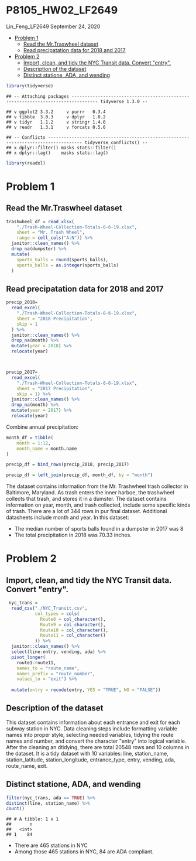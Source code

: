 P8105\_HW02\_LF2649
================
Lin\_Feng\_LF2649
September 24, 2020

-   [Problem 1](#problem-1)
    -   [Read the Mr.Traswheel dataset](#read-the-mr.traswheel-dataset)
    -   [Read precipatation data for 2018 and 2017](#read-precipatation-data-for-2018-and-2017)
-   [Problem 2](#problem-2)
    -   [Import, clean, and tidy the NYC Transit data. Convert "entry".](#import-clean-and-tidy-the-nyc-transit-data.-convert-entry.)
    -   [Description of the dataset](#description-of-the-dataset)
    -   [Distinct statione, ADA, and wending](#distinct-statione-ada-and-wending)

``` r
library(tidyverse)
```

    ## -- Attaching packages -------------------------------------------------------------------------------- tidyverse 1.3.0 --

    ## v ggplot2 3.3.2     v purrr   0.3.4
    ## v tibble  3.0.3     v dplyr   1.0.2
    ## v tidyr   1.1.2     v stringr 1.4.0
    ## v readr   1.3.1     v forcats 0.5.0

    ## -- Conflicts ----------------------------------------------------------------------------------- tidyverse_conflicts() --
    ## x dplyr::filter() masks stats::filter()
    ## x dplyr::lag()    masks stats::lag()

``` r
library(readxl)
```

Problem 1
=========

Read the Mr.Traswheel dataset
-----------------------------

``` r
trashwheel_df = read_xlsx(
    "./Trash-Wheel-Collection-Totals-8-6-19.xlsx", 
    sheet = "Mr. Trash Wheel", 
    range = cell_cols("A:N")) %>% 
  janitor::clean_names() %>% 
  drop_na(dumpster) %>% 
  mutate(
    sports_balls = round(sports_balls), 
    sports_balls = as.integer(sports_balls)
  )
```

Read precipatation data for 2018 and 2017
-----------------------------------------

``` r
precip_2018=
  read_excel(
    "./Trash-Wheel-Collection-Totals-8-6-19.xlsx",
    sheet = "2018 Precipitation", 
    skip = 1 
  ) %>% 
  janitor::clean_names() %>% 
  drop_na(month) %>% 
  mutate(year = 2018) %>% 
  relocate(year)



precip_2017=
  read_excel(
    "./Trash-Wheel-Collection-Totals-8-6-19.xlsx",
    sheet = "2017 Precipitation", 
    skip = 1) %>% 
  janitor::clean_names() %>% 
  drop_na(month) %>% 
  mutate(year = 2017) %>% 
  relocate(year)
```

Combine annual precipitation:

``` r
month_df = tibble(
    month = 1:12, 
    month_name = month.name
)

precip_df = bind_rows(precip_2018, precip_2017)

precip_df = left_join(precip_df, month_df, by = "month")
```

The dataset contains information from the Mr. Trashwheel trash collector in Baltimore, Maryland. As trash enters the inner harboe, the trashwheel collects that trash, and stores it in a dumster. The dataset contains information on year, month, and trash collected, include some specific kinds of trash. There are a lot of 344 rows in pur final dataset. Additional datasheets include month and year. In this dataset:

-   The median number of sports balls found in a dumpster in 2017 was 8
-   The total precipitation in 2018 was 70.33 inches.

Problem 2
=========

Import, clean, and tidy the NYC Transit data. Convert "entry".
--------------------------------------------------------------

``` r
 nyc_trans = 
  read_csv("./NYC_Transit.csv", 
           col_types = cols(
             Route8 = col_character(),
             Route9 = col_character(),
             Route10 = col_character(),
             Route11 = col_character()
           )) %>% 
  janitor::clean_names() %>% 
  select(line:entry, vending, ada) %>% 
  pivot_longer(
    route1:route11,
    names_to = "route_name", 
    names_prefix = "route_number", 
    values_to = "exit") %>% 
  
  mutate(entry = recode(entry, YES = "TRUE", NO = "FALSE")) 
```

Description of the dataset
--------------------------

This dataset contains information about each entrance and exit for each subway station in NYC. Data cleaning steps include formatting variable names into proper style, selecting needed variables, tidying the route names and number, and convert the character "entry" into logical variable. After the cleaning an dtidying, there are total 20548 rows and 10 columns in the dataset. It is a tidy dataset with 10 variables: line, station\_name, station\_latitude, station\_longitude, entrance\_type, entry, vending, ada, route\_name, exit.

Distinct statione, ADA, and wending
-----------------------------------

``` r
filter(nyc_trans, ada == TRUE) %>%
distinct(line, station_name) %>%
count()
```

    ## # A tibble: 1 x 1
    ##       n
    ##   <int>
    ## 1    84

-   There are 465 stations in NYC
-   Among those 465 stations in NYC, 84 are ADA compliant.
